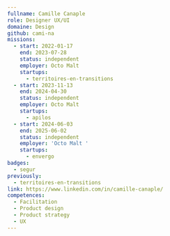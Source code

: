 ```yaml
---
fullname: Camille Canaple
role: Designer UX/UI
domaine: Design
github: cami-na
missions:
  - start: 2022-01-17
    end: 2023-07-28
    status: independent
    employer: Octo Malt
    startups:
      - territoires-en-transitions
  - start: 2023-11-13
    end: 2024-04-30
    status: independent
    employer: Octo Malt
    startups:
      - apilos
  - start: 2024-06-03
    end: 2025-06-02
    status: independent
    employer: 'Octo Malt '
    startups:
      - envergo
badges:
  - segur
previously:
  - territoires-en-transitions
link: https://www.linkedin.com/in/camille-canaple/
competences:
  - Facilitation
  - Product design
  - Product strategy
  - UX
---
```

